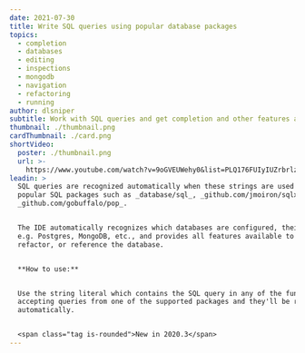 ```yaml
---
date: 2021-07-30
title: Write SQL queries using popular database packages
topics:
  - completion
  - databases
  - editing
  - inspections
  - mongodb
  - navigation
  - refactoring
  - running
author: dlsniper
subtitle: Work with SQL queries and get completion and other features automatically.
thumbnail: ./thumbnail.png
cardThumbnail: ./card.png
shortVideo:
  poster: ./thumbnail.png
  url: >-
    https://www.youtube.com/watch?v=9oGVEUWehy0&list=PLQ176FUIyIUZrbrlz4AY1V8VzBJKZyVlW&index=4
leadin: >
  SQL queries are recognized automatically when these strings are used in
  popular SQL packages such as _database/sql_, _github.com/jmoiron/sqlx_, and
  _github.com/gobuffalo/pop_.


  The IDE automatically recognizes which databases are configured, their type,
  e.g. Postgres, MongoDB, etc., and provides all features available to query,
  refactor, or reference the database.


  **How to use:**


  Use the string literal which contains the SQL query in any of the functions
  accepting queries from one of the supported packages and they'll be recognized
  automatically.


  <span class="tag is-rounded">New in 2020.3</span>
---
```


